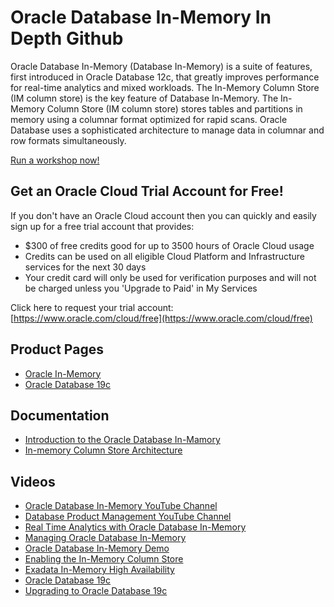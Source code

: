 # Oracle Database In-Memory In Depth Github


Oracle Database In-Memory (Database In-Memory) is a suite of features, first introduced in Oracle Database 12c, that greatly improves performance for real-time analytics and mixed workloads. The In-Memory Column Store (IM column store) is the key feature of Database In-Memory. The In-Memory Column Store (IM column store) stores tables and partitions in memory using a columnar format optimized for rapid scans. Oracle Database uses a sophisticated architecture to manage data in columnar and row formats simultaneously. 

[Run a workshop now!](http://bit.ly/golivelabs)

## Get an Oracle Cloud Trial Account for Free!
If you don't have an Oracle Cloud account then you can quickly and easily sign up for a free trial account that provides:
- $300 of free credits good for up to 3500 hours of Oracle Cloud usage
- Credits can be used on all eligible Cloud Platform and Infrastructure services for the next 30 days
- Your credit card will only be used for verification purposes and will not be charged unless you 'Upgrade to Paid' in My Services

Click here to request your trial account: [https://www.oracle.com/cloud/free](https://www.oracle.com/cloud/free)


## Product Pages
- [Oracle In-Memory](https://www.oracle.com/database/technologies/in-memory.html)
- [Oracle Database 19c](https://www.oracle.com/database/)

## Documentation
- [Introduction to the Oracle Database In-Mamory](https://docs.oracle.com/en/database/oracle/oracle-database/19/inmem/intro-to-in-memory-column-store.html#GUID-BFA53515-7643-41E5-A296-654AB4A9F9E7)
- [In-memory Column Store Architecture](https://docs.oracle.com/en/database/oracle/oracle-database/19/inmem/in-memory-column-store-architecture.html#GUID-EEA265EE-8FBA-4457-8C3F-315B9EEA2224)

## Videos
- [Oracle Database In-Memory YouTube Channel](https://www.youtube.com/channel/UCSYHgTG68nrHa5aTGfFH4pA)
- [Database Product Management YouTube Channel](https://www.youtube.com/channel/UCr6mzwq_gcdsefQWBI72wIQ)
- [Real Time Analytics with Oracle Database In-Memory](https://www.youtube.com/watch?v=eToO3PRIs8k)
- [Managing Oracle Database In-Memory](https://www.youtube.com/watch?v=IZ7UMoQxtLo)
- [Oracle Database In-Memory Demo](https://www.youtube.com/watch?v=mF-h26iKTYY)
- [Enabling the In-Memory Column Store](https://www.youtube.com/watch?v=dZ9cnIL6KKw)
- [Exadata In-Memory High Availability](https://www.youtube.com/watch?v=j3n5ZjUvcD0)
- [Oracle Database 19c](https://www.youtube.com/watch?v=EVPNyL2vAVI)
- [Upgrading to Oracle Database 19c](https://www.youtube.com/watch?v=lOzL5irmuJo)

